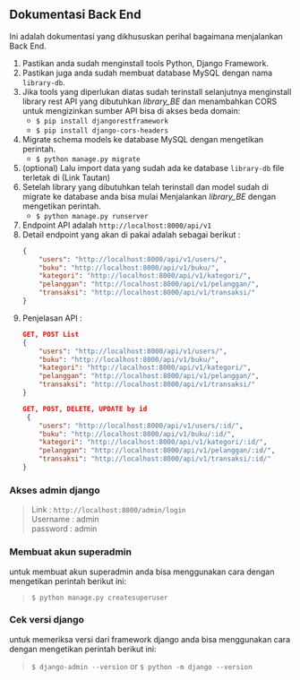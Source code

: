 ## Dokumentasi Back End
Ini adalah dokumentasi yang dikhususkan perihal bagaimana menjalankan Back End.
1. Pastikan anda sudah menginstall tools Python, Django Framework.
2. Pastikan juga anda sudah membuat database MySQL dengan nama `library-db`.  
3. Jika tools yang diperlukan diatas sudah terinstall selanjutnya menginstall library rest API yang dibutuhkan *library_BE* dan menambahkan CORS untuk mengizinkan sumber API bisa di akses beda domain:
    - `$ pip install djangorestframework`
    - `$ pip install django-cors-headers`
4. Migrate schema models ke database MySQL dengan mengetikan perintah.
    - `$ python manage.py migrate`
5. (optional) Lalu import data yang sudah ada ke database `library-db` file terletak di (Link Tautan) 
6. Setelah library yang dibutuhkan telah terinstall dan model sudah di migrate ke database anda bisa mulai Menjalankan *library_BE* dengan mengetikan perintah.  
    - `$ python manage.py runserver`
7. Endpoint API adalah `http://localhost:8000/api/v1`
8. Detail endpoint yang akan di pakai adalah sebagai berikut :  
    ```json
    {
        "users": "http://localhost:8000/api/v1/users/",
        "buku": "http://localhost:8000/api/v1/buku/",
        "kategori": "http://localhost:8000/api/v1/kategori/",
        "pelanggan": "http://localhost:8000/api/v1/pelanggan/",
        "transaksi": "http://localhost:8000/api/v1/transaksi/"
    }
    ```
9. Penjelasan API :
    ```json
    GET, POST List
    {
        "users": "http://localhost:8000/api/v1/users/",
        "buku": "http://localhost:8000/api/v1/buku/",
        "kategori": "http://localhost:8000/api/v1/kategori/",
        "pelanggan": "http://localhost:8000/api/v1/pelanggan/",
        "transaksi": "http://localhost:8000/api/v1/transaksi/"
    }

    GET, POST, DELETE, UPDATE by id
     {
        "users": "http://localhost:8000/api/v1/users/:id/",
        "buku": "http://localhost:8000/api/v1/buku/:id/",
        "kategori": "http://localhost:8000/api/v1/kategori/:id/",
        "pelanggan": "http://localhost:8000/api/v1/pelanggan/:id/",
        "transaksi": "http://localhost:8000/api/v1/transaksi/:id/"
    }
    ```

### Akses admin django
>   Link : `http://localhost:8000/admin/login`  
    Username : admin  
    password : admin

### Membuat akun superadmin
untuk membuat akun superadmin anda bisa menggunakan cara dengan mengetikan perintah berikut ini:  
>`$ python manage.py createsuperuser`

### Cek versi django
untuk memeriksa versi dari framework django anda bisa menggunakan cara dengan mengetikan perintah berikut ini:
>`$ django-admin --version` or `$ python -m django --version`